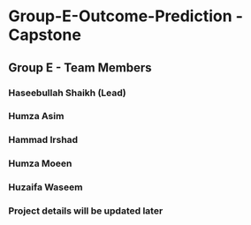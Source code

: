 # Group-E-Outcome-Prediction - Capstone

## Group E - Team Members
### Haseebullah Shaikh (Lead)
### Humza Asim
### Hammad Irshad
### Humza Moeen
### Huzaifa Waseem

### Project details will be updated later 
